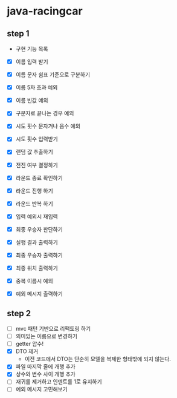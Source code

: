 # java-racingcar

## step 1

- 구현 기능 목록
- [x] 이름 입력 받기
- [x] 이름 문자 쉼표 기준으로 구분하기
- [x] 이름 5자 초과 예외
- [x] 이름 빈값 예외
- [x] 구분자로 끝나는 경우 예외
- [x] 시도 횟수 문자거나 음수 예외
- [x] 시도 횟수 입력받기
- [x] 랜덤 값 추출하기
- [x] 전진 여부 결정하기
- [x] 라운드 종료 확인하기
- [x] 라운드 진행 하기
- [x] 라운드 반복 하기
- [x] 입력 예외시 재입력
- [x] 최종 우승자 판단하기
- [x] 실행 결과 출력하기
- [x] 최종 우승자 출력하기
- [x] 최종 위치 출력하기
- [x] 중복 이름시 예외
- [x] 예외 메시지 출력하기


## step 2

* [ ] mvc 패턴 기반으로 리팩토링 하기
* [ ] 의미있는 이름으로 변경하기
* [ ] getter 압수!
* [x] DTO 제거
  * 이전 코드에서 DTO는 단순히 모델을 복제한 형태밖에 되지 않는다.
* [x] 파일 마지막 줄에 개행 추가
* [x] 상수와 변수 사이 개행 추가
* [ ] 재귀를 제거하고 인덴트를 1로 유지하기
* [ ] 예외 메시지 고민해보기
